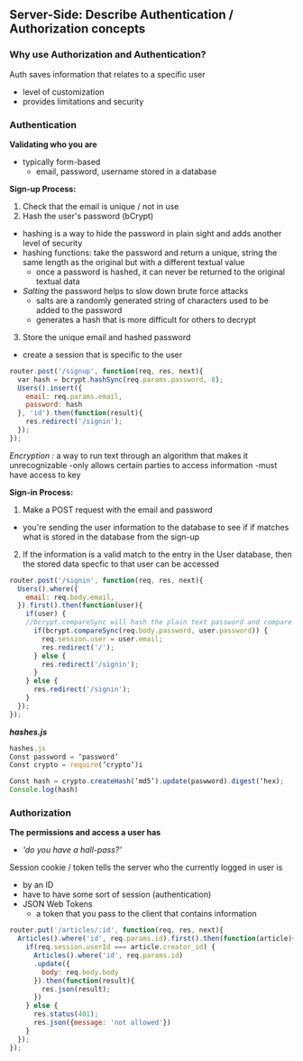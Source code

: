 ## Server-Side: Describe Authentication / Authorization concepts

### Why use Authorization and Authentication?
Auth saves information that relates to a specific user
- level of customization
- provides limitations and security

### Authentication
**Validating who you are**
- typically form-based
  - email, password, username stored in a database

**Sign-up Process:**

1. Check that the email is unique / not in use
2. Hash the user's password (bCrypt)
  - hashing is a way to hide the password in plain sight and adds another level of security
  - hashing functions: take the password and return a unique, string the same length as the original but with a different textual value
    - once a password is hashed, it can never be returned to the original textual data
  - *Salting* the password helps to slow down brute force attacks
    - salts are a randomly generated string of characters used to be added to the password
    - generates a hash that is more difficult for others to decrypt
3. Store the unique email and hashed password
  - create a session that is specific to the user

```js
router.post('/signup', function(req, res, next){
  var hash = bcrypt.hashSync(req.params.password, 8);
  Users().insert({
    email: req.params.email,
    password: hash
  }, 'id').then(function(result){
    res.redirect('/signin');
  });
});
```

*Encryption :* a way to run text through an algorithm that makes it unrecognizable
		-only allows certain parties to access information
		-must have access to key

**Sign-in Process:**

1. Make a POST request with the email and password
  - you're sending the user information to the database to see if if matches what is stored in the database from the sign-up
2. If the information is a valid match to the entry in the User database, then the stored data specfic to that user can be accessed

```js
router.post('/signin', function(req, res, next){
  Users().where({
    email: req.body.email,
  }).first().then(function(user){
    if(user) {
	//bcrypt.compareSync will hash the plain text password and compare
      if(bcrypt.compareSync(req.body.password, user.password)) {
        req.session.user = user.email;
        res.redirect('/');
      } else {
        res.redirect('/signin');
      }
    } else {
      res.redirect('/signin');
    }
  });
});
```


***hashes.js***
```js
hashes.js
Const password = ‘password’
Const crypto = require(‘crypto’)i

Const hash = crypto.createHash(‘md5’).update(paswword).digest(‘hex);
Console.log(hash)
```

### Authorization
**The permissions and access a user has**
  - *'do you have a hall-pass?'*

Session cookie / token tells the server who the currently logged in user is
  - by an ID
  - have to have some sort of session (authentication)
  - JSON Web Tokens
    - a token that you pass to the client that contains information

```js
router.put('/articles/:id', function(req, res, next){
  Articles().where('id', req.params.id).first().then(function(article){
    if(req.session.userId === article.creator_id) {
      Articles().where('id', req.params.id)
      .update({
        body: req.body.body
      }).then(function(result){
        res.json(result);
      })
    } else {
      res.status(401);
      res.json({message: 'not allowed'})
    }
  });
});
```

